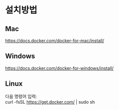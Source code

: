 # 설치방법


## Mac
https://docs.docker.com/docker-for-mac/install/

## Windows
https://docs.docker.com/docker-for-windows/install/

## Linux
다음 명령어 입력:  
curl -fsSL https://get.docker.com/ | sudo sh
